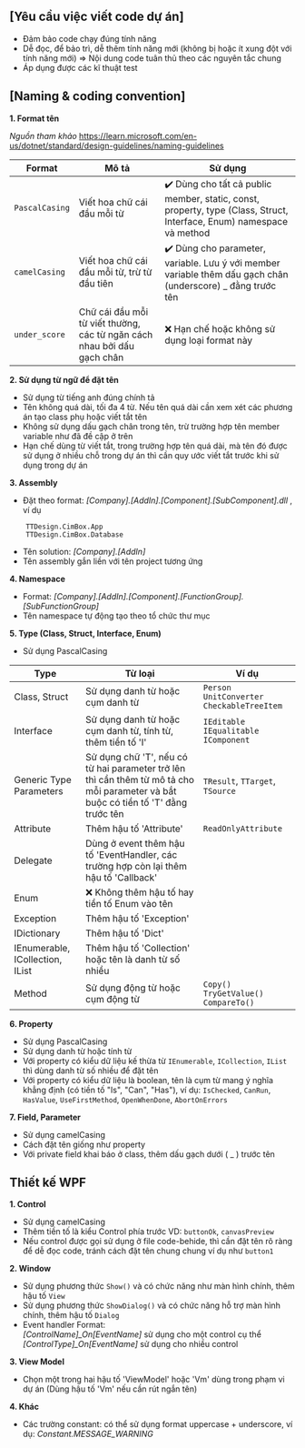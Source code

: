 ## [Yêu cầu việc viết code dự án]

 - Đảm bảo code chạy đúng tính năng
 - Dễ đọc, để bảo trì, dễ thêm tính năng mới (không bị hoặc ít xung đột với tính năng mới)
	=> Nội dung code tuân thủ theo các nguyên tắc chung
- Áp dụng được các kĩ thuật test

## [Naming & coding convention]

**1. Format tên**

*Nguồn tham khảo* 
https://learn.microsoft.com/en-us/dotnet/standard/design-guidelines/naming-guidelines

| Format | Mô tả  | Sử dụng  |
|--|--|--|
| `PascalCasing` | Viết hoa chữ cái đầu mỗi từ | ✔️ Dùng cho tất cả public member, static, const, property, type (Class, Struct, Interface, Enum) namespace và method |
| `camelCasing` | Viết hoa chữ cái đầu mỗi từ, trừ từ đầu tiên | ✔️ Dùng cho parameter, variable. Lưu ý với member variable thêm dấu gạch chân (underscore) _ đằng trước tên |
| `under_score` | Chữ cái đầu mỗi từ viết thường, các từ ngăn cách nhau bởi dấu gạch chân | ❌ Hạn chế hoặc không sử dụng loại format này |
	

**2. Sử dụng từ ngữ để đặt tên**

- Sử dụng từ tiếng anh đúng chính tả
- Tên không quá dài, tối đa 4 từ. Nếu tên quá dài cần xem xét các phương án tạo class phụ hoặc viết tắt tên
- Không sử dụng dấu gạch chân trong tên, trừ trường hợp tên member variable như đã đề cập ở trên
- Hạn chế dùng từ viết tắt, trong trường hợp tên quá dài, mà tên đó được sử dụng ở nhiều chỗ trong dự án thì cần quy ước viết tắt trước khi sử dụng trong dự án
			
**3. Assembly**
- Đặt theo format: *[Company].[AddIn].[Component].[SubComponent].dll* , ví dụ
```
    TTDesign.CimBox.App 
    TTDesign.CimBox.Database
```
- Tên solution: *[Company].[AddIn]*
- Tên assembly gắn liền với tên project tương ứng

**4. Namespace** 
- Format: *[Company].[AddIn].[Component].[FunctionGroup].[SubFunctionGroup]*
- Tên namespace tự động tạo theo tổ chức thư mục

**5. Type (Class, Struct, Interface, Enum)**
- Sử dụng PascalCasing

| Type | Từ loại | Ví dụ |
|--|--|--|
| Class, Struct | Sử dụng danh từ hoặc cụm danh từ | `Person` `UnitConverter` `CheckableTreeItem` |
| Interface | Sử dụng danh từ hoặc cụm danh từ, tính từ, thêm tiền tố 'I' | `IEditable` `IEqualitable` `IComponent` |
| Generic Type Parameters | Sử dụng chữ 'T', nếu có từ hai parameter trở lên thì cần thêm từ mô tả cho mỗi parameter và bắt buộc có tiền tố 'T' đằng trước tên | `TResult`, `TTarget`, `TSource` |
| Attribute | Thêm hậu tố 'Attribute' | `ReadOnlyAttribute` |
| Delegate | Dùng ở event thêm hậu tố 'EventHandler, các trường hợp còn lại thêm hậu tố 'Callback' |  |
| Enum | ❌ Không thêm hậu tố hay tiền tố Enum vào tên |  |
| Exception | Thêm hậu tố 'Exception' |  |
| IDictionary | Thêm hậu tố 'Dict' |  |
| IEnumerable, ICollection, IList | Thêm hậu tố 'Collection' hoặc tên là danh từ số nhiều |  |
| Method | Sử dụng động từ hoặc cụm động từ | `Copy()` `TryGetValue()` `CompareTo()` |
		
**6. Property**
- Sử dụng PascalCasing
- Sử dụng danh từ hoặc tính từ
- Với property có kiểu dữ liệu kế thừa từ `IEnumerable`, `ICollection`, `IList` thì dùng danh từ số nhiều để đặt tên
- Với property có kiểu dữ liệu là boolean, tên là cụm từ mang ý nghĩa khẳng định (có tiền tố "Is", "Can", "Has"), ví dụ: `IsChecked`, `CanRun`, `HasValue`, `UseFirstMethod`, `OpenWhenDone`, `AbortOnErrors`
		
**7. Field, Parameter**
- Sử dụng camelCasing
- Cách đặt tên giống như property
- Với private field khai báo ở class, thêm dấu gạch dưới ( _ ) trước tên

## Thiết kế WPF

**1. Control**
- Sử dụng camelCasing
- Thêm tiền tố là kiểu Control phía trước VD: `buttonOk`, `canvasPreview`
- Nếu control được gọi sử dụng ở file code-behide, thì cần đặt tên rõ ràng để dễ đọc code, tránh cách đặt tên chung chung ví dụ như `button1`

**2. Window**
- Sử dụng phương thức `Show()` và có chức năng như màn hình chính, thêm hậu tố `View`
- Sử dụng phương thức `ShowDialog()` và có chức năng hỗ trợ màn hình chính, thêm hậu tố `Dialog`
- Event handler
Format: 	
*[ControlName]_On[EventName]* sử dụng cho một control cụ thể
*[ControlType]_On[EventName]* sử dụng cho nhiều control
		
**3. View Model**
- Chọn một trong hai hậu tố 'ViewModel' hoặc 'Vm' dùng trong phạm vi dự án (Dùng hậu tố 'Vm' nếu cần rút ngắn tên)

**4. Khác**
- Các trường constant: có thể sử dụng format uppercase + underscore, ví dụ: *Constant.MESSAGE_WARNING*
